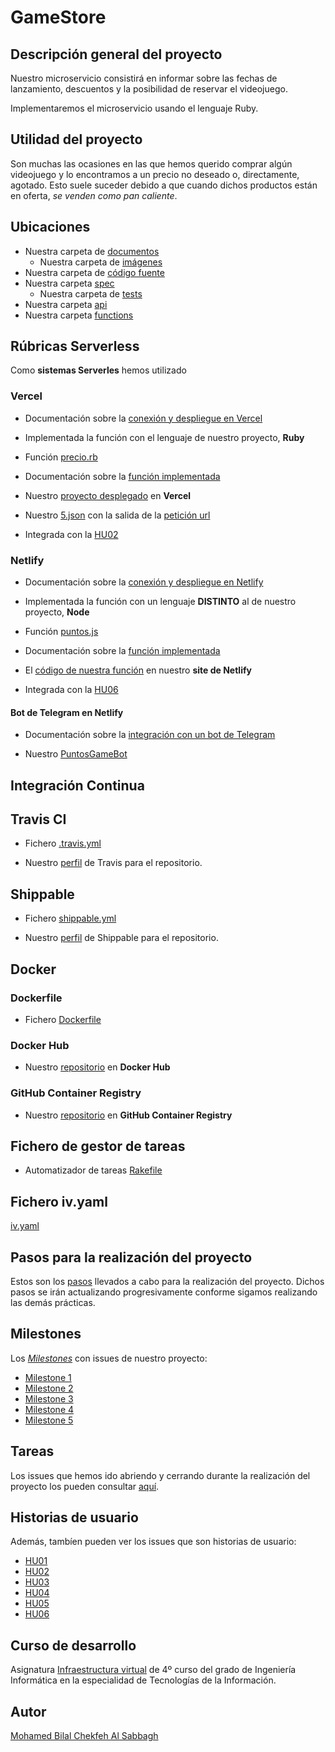 # GameStore

## Descripción general del proyecto

Nuestro microservicio consistirá en informar sobre las fechas de lanzamiento, descuentos y la posibilidad de reservar el videojuego.

Implementaremos el microservicio usando el lenguaje Ruby.


## Utilidad del proyecto

Son muchas las ocasiones en las que hemos querido comprar algún videojuego y lo encontramos a un precio no deseado o, directamente, agotado. Esto suele suceder debido a que cuando dichos productos están en oferta, *se venden como pan caliente*.


## Ubicaciones

+ Nuestra carpeta de [documentos](https://github.com/biilal1999/GameStore/tree/master/docs)
    + Nuestra carpeta de [imágenes](https://github.com/biilal1999/GameStore/tree/master/docs/img)
+ Nuestra carpeta de [código fuente](https://github.com/biilal1999/GameStore/tree/master/src)
+ Nuestra carpeta [spec](https://github.com/biilal1999/GameStore/tree/master/spec)
    + Nuestra carpeta de [tests](https://github.com/biilal1999/GameStore/tree/master/spec/tests)
+ Nuestra carpeta [api](https://github.com/biilal1999/GameStore/tree/master/api)
+ Nuestra carpeta [functions](https://github.com/biilal1999/GameStore/tree/master/functions)



## Rúbricas Serverless


Como **sistemas Serverles** hemos utilizado


### Vercel

+ Documentación sobre la [conexión y despliegue en Vercel](https://github.com/biilal1999/GameStore/blob/master/docs/ExplicacionVercel.md)

+ Implementada la función con el lenguaje de nuestro proyecto, **Ruby**

+ Función [precio.rb](https://github.com/biilal1999/GameStore/blob/master/api/precio.rb)

+ Documentación sobre la [función implementada](https://github.com/biilal1999/GameStore/blob/master/docs/FuncionVercel.md)

+ Nuestro [proyecto desplegado](https://gamestore.vercel.app/) en **Vercel**

+ Nuestro [5.json](https://github.com/biilal1999/GameStore/blob/master/5.json) con la salida de la [petición url](https://gamestore.vercel.app/api/precio.rb?v=FIFA)

+ Integrada con la [HU02](https://github.com/biilal1999/GameStore/issues/13)



### Netlify

+ Documentación sobre la [conexión y despliegue en Netlify](https://github.com/biilal1999/GameStore/blob/master/docs/ExplicacionNetlify.md)

+ Implementada la función con un lenguaje **DISTINTO** al de nuestro proyecto, **Node**

+ Función [puntos.js](https://github.com/biilal1999/GameStore/blob/master/functions/puntos.js)

+ Documentación sobre la [función implementada](https://github.com/biilal1999/GameStore/blob/master/docs/FuncionNetlify.md)

+ El [código de nuestra función](https://gamestorebot.netlify.app/functions/puntos.js) en nuestro **site de Netlify**

+ Integrada con la [HU06](https://github.com/biilal1999/GameStore/issues/82)



#### Bot de Telegram en Netlify

+ Documentación sobre la [integración con un bot de Telegram](https://github.com/biilal1999/GameStore/blob/master/docs/FuncionNetlify.md#integraci%C3%B3n-con-un-bot-de-telegram)

+ Nuestro [PuntosGameBot](https://t.me/PuntosGameBot)





## Integración Continua


## Travis CI

+ Fichero [.travis.yml](https://github.com/biilal1999/GameStore/blob/master/.travis.yml)

+ Nuestro [perfil](https://travis-ci.com/github/biilal1999/GameStore) de Travis para el repositorio.


## Shippable

+ Fichero [shippable.yml](https://github.com/biilal1999/GameStore/blob/master/shippable.yml)

+ Nuestro [perfil](https://app.shippable.com/github/biilal1999/GameStore/dashboard) de Shippable para el repositorio.



## Docker


### Dockerfile

+ Fichero [Dockerfile](https://github.com/biilal1999/GameStore/blob/master/Dockerfile)


### Docker Hub

+ Nuestro [repositorio](https://hub.docker.com/r/biilal1999/gamestore) en **Docker Hub**

### GitHub Container Registry

+ Nuestro [repositorio](https://github.com/users/biilal1999/packages/container/package/gamestore) en **GitHub Container Registry**



## Fichero de gestor de tareas

+ Automatizador de tareas [Rakefile](https://github.com/biilal1999/GameStore/blob/master/Rakefile)


## Fichero iv.yaml

[iv.yaml](https://github.com/biilal1999/GameStore/blob/master/iv.yaml)


## Pasos para la realización del proyecto

Estos son los [pasos](https://github.com/biilal1999/GameStore/blob/master/docs/PasosProyecto.md) llevados a cabo para la realización del proyecto. Dichos pasos se irán actualizando progresivamente conforme sigamos realizando las demás prácticas.


## Milestones

Los [*Milestones*](https://github.com/biilal1999/GameStore/milestones) con issues de nuestro proyecto:

- [Milestone 1](https://github.com/biilal1999/GameStore/milestone/1)
- [Milestone 2](https://github.com/biilal1999/GameStore/milestone/2)
- [Milestone 3](https://github.com/biilal1999/GameStore/milestone/3)
- [Milestone 4](https://github.com/biilal1999/GameStore/milestone/4)
- [Milestone 5](https://github.com/biilal1999/GameStore/milestone/5)


## Tareas

Los issues que hemos ido abriendo y cerrando durante la realización del proyecto los pueden consultar [aquí](https://github.com/biilal1999/GameStore/issues).


## Historias de usuario

Además, tambíen pueden ver los issues que son historias de usuario:

- [HU01](https://github.com/biilal1999/GameStore/issues/12)
- [HU02](https://github.com/biilal1999/GameStore/issues/13)
- [HU03](https://github.com/biilal1999/GameStore/issues/14)
- [HU04](https://github.com/biilal1999/GameStore/issues/45)
- [HU05](https://github.com/biilal1999/GameStore/issues/64)
- [HU06](https://github.com/biilal1999/GameStore/issues/82)


## Curso de desarrollo

Asignatura [Infraestructura virtual](https://github.com/JJ/IV-20-21) de 4º curso del grado de Ingeniería Informática en la especialidad de Tecnologías de la Información.


## Autor

[Mohamed Bilal Chekfeh Al Sabbagh](https://github.com/biilal1999)
